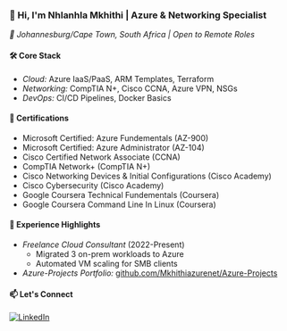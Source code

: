 ### 👋 Hi, I'm Nhlanhla Mkhithi | Azure & Networking Specialist  
*📍 Johannesburg/Cape Town, South Africa | Open to Remote Roles*  

#### 🛠 Core Stack  
- *Cloud:* Azure IaaS/PaaS, ARM Templates, Terraform  
- *Networking:* CompTIA N+, Cisco CCNA, Azure VPN, NSGs  
- *DevOps:* CI/CD Pipelines, Docker Basics  

#### 📜 Certifications  
- Microsoft Certified: Azure Fundementals (AZ-900)
- Microsoft Certified: Azure Administrator (AZ-104)
- Cisco Certified Network Associate (CCNA) 
- CompTIA Network+ (CompTIA N+)
- Cisco Networking Devices & Initial Configurations (Cisco Academy)
- Cisco Cybersecurity (Cisco Academy)
- Google Coursera Technical Fundementals (Coursera)
- Google Coursera Command Line In Linux (Coursera)


#### 💼 Experience Highlights  
- *Freelance Cloud Consultant* (2022-Present)  
  - Migrated 3 on-prem workloads to Azure  
  - Automated VM scaling for SMB clients  
- *Azure-Projects Portfolio:* [github.com/Mkhithiazurenet/Azure-Projects](https://github.com/Mkhithiazurenet/Azure-Projects)  

#### 📫 Let's Connect  
[![LinkedIn](https://img.shields.io/badge/LinkedIn-0077B5?style=flat&logo=linkedin)](Your_LinkedIn_URL)

